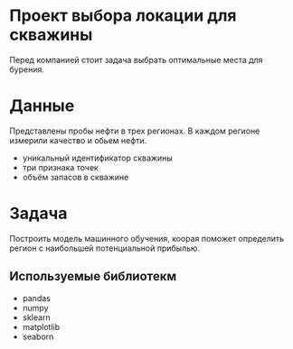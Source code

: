 
# Проект выбора локации для скважины

Перед компанией стоит задача выбрать оптимальные места для бурения.

# Данные

Представлены пробы нефти в трех регионах. В каждом регионе измерили качество и обьем нефти.

*  уникальный идентификатор скважины
*  три признака точек
*  объём запасов в скважине

# Задача

Построить модель машинного обучения, коорая поможет определить регион с наибольшей потенциальной прибылью. 

## Используемые библиотекм

* pandas
* numpy
* sklearn
* matplotlib 
* seaborn
